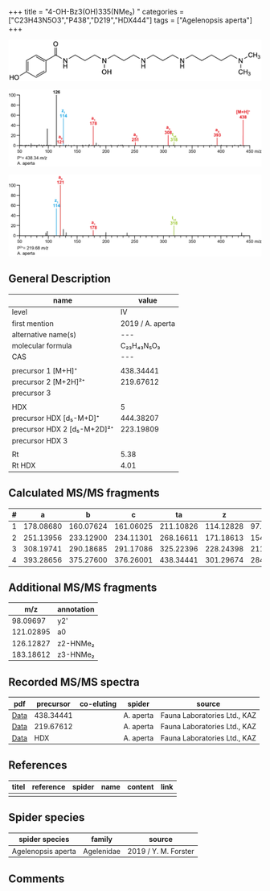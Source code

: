 +++
title = "4-OH-Bz3(OH)335(NMe₂) "
categories = ["C23H43N5O3","P438","D219","HDX444"]
tags = ["Agelenopsis aperta"]
+++

![](/img/4-OH-Bz3(OH)335(NMe2).png)

![](/img_MSMS/438_4-OH-Bz3(OH)335(NMe2)_Aa.png?classes=border)

![](/img_MSMS/438_4-OH-Bz3(OH)335(NMe2)_Aa_2.png?classes=border)

## General Description

| name                        | value            |
|-----------------------------|------------------|
| level                       | IV               |
| first mention               | 2019 / A. aperta |
| alternative name(s)         | ---              |
| molecular formula           | C₂₃H₄₃N₅O₃       |
| CAS                         | ---              |
|                             |                  |
| precursor 1 [M+H]⁺          | 438.34441        |
| precursor 2 [M+2H]²⁺        | 219.67612        |
| precursor 3                 |                  |
|                             |                  |
| HDX                         | 5                |
| precursor HDX   [d₅-M+D]⁺   | 444.38207        |
| precursor HDX 2 [d₅-M+2D]²⁺ | 223.19809        |
| precursor HDX 3             |                  |
|                             |                  |
| Rt                          | 5.38             |
| Rt HDX                      | 4.01             |

## Calculated MS/MS fragments

| # | a         | b         | c         | ta        | z         | y         | tz        |
|---|-----------|-----------|-----------|-----------|-----------|-----------|-----------|
| 1 | 178.08680 | 160.07624 | 161.06025 | 211.10826 | 114.12828 | 97.10173  | 131.15482 |
| 2 | 251.13956 | 233.12900 | 234.11301 | 268.16611 | 171.18613 | 154.15958 | 188.21267 |
| 3 | 308.19741 | 290.18685 | 291.17086 | 325.22396 | 228.24398 | 211.21743 | 261.26543 |
| 4 | 393.28656 | 375.27600 | 376.26001 | 438.34441 | 301.29674 | 284.27019 | 318.32328 |

## Additional MS/MS fragments

| m/z       | annotation |
|-----------|------------|
| 98.09697  | y2'        |
| 121.02895 | a0         |
| 126.12827 | z2-HNMe₂   |
| 183.18612 | z3-HNMe₂   |

## Recorded MS/MS spectra

| pdf                                                        | precursor | co-eluting | spider    | source                       |
|------------------------------------------------------------|-----------|------------|-----------|------------------------------|
| [Data](/pdf/A-aperta/438_4-OH-Bz3(OH)335(NMe2)_Aa.pdf)     | 438.34441 |            | A. aperta | Fauna Laboratories Ltd., KAZ |
| [Data](/pdf/A-aperta/438_4-OH-Bz3(OH)335(NMe2)_Aa_2.pdf)   | 219.67612 |            | A. aperta | Fauna Laboratories Ltd., KAZ |
| [Data](/pdf/A-aperta/438_4-OH-Bz3(OH)335(NMe2)_Aa_HDX.pdf) | HDX       |            | A. aperta | Fauna Laboratories Ltd., KAZ |

## References

| titel     | reference   | spider    | name   | content  | link |
|-----------|-------------|-----------|--------|----------|-----|
|           |             |           |        |          |     |

## Spider species

| spider species     | family     | source               |
|--------------------|------------|----------------------|
| Agelenopsis aperta | Agelenidae | 2019 / Y. M. Forster |

## Comments